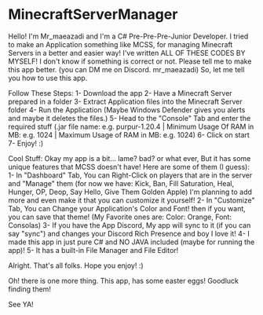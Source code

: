 # MinecraftServerManager

Hello! I'm Mr_maeazadi and I'm a C# Pre-Pre-Pre-Junior Developer. I tried to make an Application something like MCSS, for managing Minecraft Servers in a better and easier way!
I've written ALL OF THESE CODES BY MYSELF! I don't know if something is correct or not. Please tell me to make this app better. (you can DM me on Discord. mr_maeazadi)
So, let me tell you how to use this app.

Follow These Steps:
1- Download the app
2- Have a Minecraft Server prepared in a folder
3- Extract Application files into the Minecraft Server folder
4- Run the Application (Maybe Windows Defender gives you alerts and maybe it deletes the files.)
5- Head to the "Console" Tab and enter the required stuff (.jar file name: e.g. purpur-1.20.4 | Minimum Usage Of RAM in MB: e.g. 1024 | Maximum Usage of RAM in MB: e.g. 1024)
6- Click on start
7- Enjoy! :)

Cool Stuff:
Okay my app is a bit... lame? bad? or what ever, But it has some unique features that MCSS doesn't have!
Here are some of them (I guess):
1- In "Dashboard" Tab, You can Right-Click on players that are in the server and "Manage" them (for now we have: Kick, Ban, Fill Saturation, Heal, Hunger, OP, Deop, Say Hello, Give Them Golden Apple)
I'm planning to add more and even make it that you can customize it yourself!
2- In "Customize" Tab, You can Change your Application's Color and Font! then if you want, you can save that theme! (My Favorite ones are: Color: Orange, Font: Consolas)
3- If you have the App Discord, My app will sync to it (if you can say "sync") and changes your Discord Rich Presence and boy I love it!
4- I made this app in just pure C# and NO JAVA included (maybe for running the app)!
5- It has a built-in File Manager and File Editor!

Alright. That's all folks. Hope you enjoy! :)

Oh! there is one more thing. This app, has some easter eggs! Goodluck finding them!

See YA!
